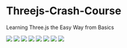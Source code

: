 # Threejs-Crash-Course

Learning Three.js the Easy Way from Basics

<img src="https://github.com/aswinandro/Threejs-Crash-Course/blob/main/threejs-starter-kit/instruct/1.png">
<img src="https://github.com/aswinandro/Threejs-Crash-Course/blob/main/threejs-starter-kit/instruct/2.png">
<img src="https://github.com/aswinandro/Threejs-Crash-Course/blob/main/threejs-starter-kit/instruct/3.png">
<img src="https://github.com/aswinandro/Threejs-Crash-Course/blob/main/threejs-starter-kit/instruct/4.png">
<img src="https://github.com/aswinandro/Threejs-Crash-Course/blob/main/threejs-starter-kit/instruct/5.png">
<img src="https://github.com/aswinandro/Threejs-Crash-Course/blob/main/threejs-starter-kit/instruct/6.png">
<img src="https://github.com/aswinandro/Threejs-Crash-Course/blob/main/threejs-starter-kit/instruct/7.png">
<img src="https://github.com/aswinandro/Threejs-Crash-Course/blob/main/threejs-starter-kit/instruct/8.png">
